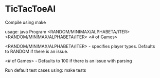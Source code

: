 # TicTacToeAI

Compile using make


usage: java Program <RANDOM/MINIMAX/ALPHABETA/ITER> <RANDOM/MINIMAX/ALPHABETA/ITER> <# of Games> <output file>
  
  
<RANDOM/MINIMAX/ALPHABETA/ITER> - specifies player types. Defaults to RANDOM if there is an issue.
  
  
<# of Games> - Defaults to 100 if there is an issue with parsing

  
Run default test cases using: make tests

